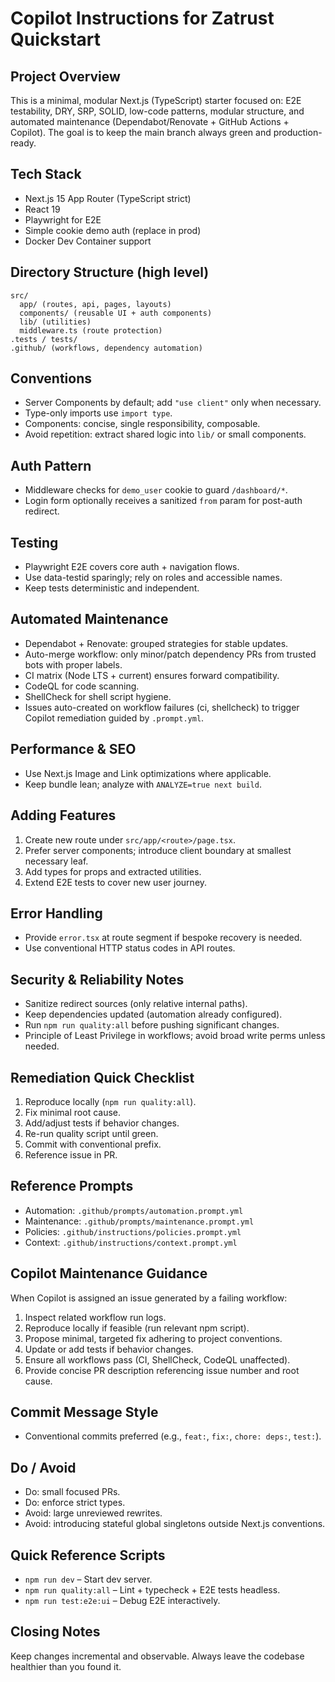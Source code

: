 # Copilot Instructions for Zatrust Quickstart

## Project Overview

This is a minimal, modular Next.js (TypeScript) starter focused on: E2E testability, DRY, SRP, SOLID, low-code patterns, modular structure, and automated maintenance (Dependabot/Renovate + GitHub Actions + Copilot). The goal is to keep the main branch always green and production-ready.

## Tech Stack

- Next.js 15 App Router (TypeScript strict)
- React 19
- Playwright for E2E
- Simple cookie demo auth (replace in prod)
- Docker Dev Container support

## Directory Structure (high level)

```
src/
  app/ (routes, api, pages, layouts)
  components/ (reusable UI + auth components)
  lib/ (utilities)
  middleware.ts (route protection)
.tests / tests/
.github/ (workflows, dependency automation)
```

## Conventions

- Server Components by default; add `"use client"` only when necessary.
- Type-only imports use `import type`.
- Components: concise, single responsibility, composable.
- Avoid repetition: extract shared logic into `lib/` or small components.

## Auth Pattern

- Middleware checks for `demo_user` cookie to guard `/dashboard/*`.
- Login form optionally receives a sanitized `from` param for post-auth redirect.

## Testing

- Playwright E2E covers core auth + navigation flows.
- Use data-testid sparingly; rely on roles and accessible names.
- Keep tests deterministic and independent.

## Automated Maintenance

- Dependabot + Renovate: grouped strategies for stable updates.
- Auto-merge workflow: only minor/patch dependency PRs from trusted bots with proper labels.
- CI matrix (Node LTS + current) ensures forward compatibility.
- CodeQL for code scanning.
- ShellCheck for shell script hygiene.
- Issues auto-created on workflow failures (ci, shellcheck) to trigger Copilot remediation guided by `.prompt.yml`.

## Performance & SEO

- Use Next.js Image and Link optimizations where applicable.
- Keep bundle lean; analyze with `ANALYZE=true next build`.

## Adding Features

1. Create new route under `src/app/<route>/page.tsx`.
2. Prefer server components; introduce client boundary at smallest necessary leaf.
3. Add types for props and extracted utilities.
4. Extend E2E tests to cover new user journey.

## Error Handling

- Provide `error.tsx` at route segment if bespoke recovery is needed.
- Use conventional HTTP status codes in API routes.

## Security & Reliability Notes

- Sanitize redirect sources (only relative internal paths).
- Keep dependencies updated (automation already configured).
- Run `npm run quality:all` before pushing significant changes.
- Principle of Least Privilege in workflows; avoid broad write perms unless needed.

## Remediation Quick Checklist

1. Reproduce locally (`npm run quality:all`).
2. Fix minimal root cause.
3. Add/adjust tests if behavior changes.
4. Re-run quality script until green.
5. Commit with conventional prefix.
6. Reference issue in PR.

## Reference Prompts

- Automation: `.github/prompts/automation.prompt.yml`
- Maintenance: `.github/prompts/maintenance.prompt.yml`
- Policies: `.github/instructions/policies.prompt.yml`
- Context: `.github/instructions/context.prompt.yml`

## Copilot Maintenance Guidance

When Copilot is assigned an issue generated by a failing workflow:

1. Inspect related workflow run logs.
2. Reproduce locally if feasible (run relevant npm script).
3. Propose minimal, targeted fix adhering to project conventions.
4. Update or add tests if behavior changes.
5. Ensure all workflows pass (CI, ShellCheck, CodeQL unaffected).
6. Provide concise PR description referencing issue number and root cause.

## Commit Message Style

- Conventional commits preferred (e.g., `feat:`, `fix:`, `chore: deps:`, `test:`).

## Do / Avoid

- Do: small focused PRs.
- Do: enforce strict types.
- Avoid: large unreviewed rewrites.
- Avoid: introducing stateful global singletons outside Next.js conventions.

## Quick Reference Scripts

- `npm run dev` – Start dev server.
- `npm run quality:all` – Lint + typecheck + E2E tests headless.
- `npm run test:e2e:ui` – Debug E2E interactively.

## Closing Notes

Keep changes incremental and observable. Always leave the codebase healthier than you found it.
